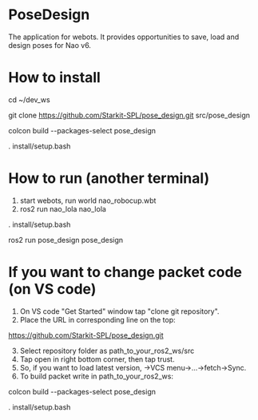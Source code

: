 # PoseDesign
The application for webots. It provides opportunities to save, load and design poses for Nao v6.

# How to install
cd ~/dev_ws

git clone https://github.com/Starkit-SPL/pose_design.git src/pose_design

colcon build --packages-select pose_design

. install/setup.bash

# How to run (another terminal)

1. start webots, run world nao_robocup.wbt
2. ros2 run nao_lola nao_lola

. install/setup.bash

ros2 run pose_design pose_design

# If you want to change packet code (on VS code)

1. On VS code "Get Started" window tap "clone git repository".
2. Place the URL in corresponding line on the top:

https://github.com/Starkit-SPL/pose_design.git

3. Select repository folder as path_to_your_ros2_ws/src
4. Tap open in right bottom corner, then tap trust.
5. So, if you want to load latest version, ->VCS menu->...->fetch->Sync.
6. To build packet write in path_to_your_ros2_ws:

colcon build --packages-select pose_design

. install/setup.bash
